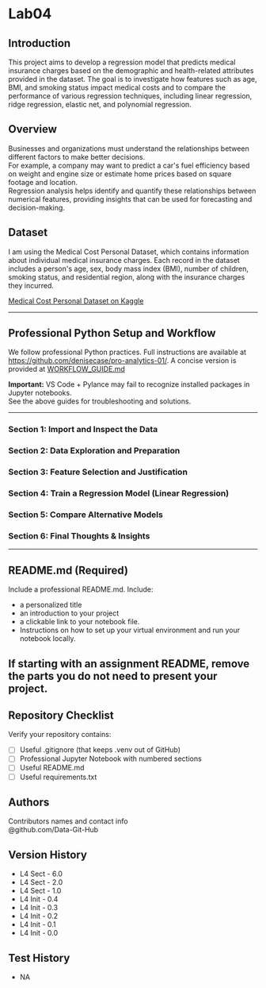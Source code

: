 # Lab04

## Introduction
This project aims to develop a regression model that predicts medical insurance charges based on the demographic and health-related attributes provided in the dataset. The goal is to investigate how features such as age, BMI, and smoking status impact medical costs and to compare the performance of various regression techniques, including linear regression, ridge regression, elastic net, and polynomial regression.  <br>

## Overview
Businesses and organizations must understand the relationships between different factors to make better decisions. <br>
For example, a company may want to predict a car's fuel efficiency based on weight and engine size or estimate home prices based on square footage and location. <br>
Regression analysis helps identify and quantify these relationships between numerical features, providing insights that can be used for forecasting and decision-making. <br>

## Dataset 
I am using the Medical Cost Personal Dataset, which contains information about individual medical insurance charges. Each record in the dataset includes a person's age, sex, body mass index (BMI), number of children, smoking status, and residential region, along with the insurance charges they incurred. <br>

[Medical Cost Personal Dataset on Kaggle](https://www.kaggle.com/datasets/mirichoi0218/insurance) <br>

---

## Professional Python Setup and Workflow
We follow professional Python practices. 
Full instructions are available at <https://github.com/denisecase/pro-analytics-01/>. 
A concise version is provided at [WORKFLOW_GUIDE.md](./docs/WORKFLOW_GUIDE.md)

**Important:** VS Code + Pylance may fail to recognize installed packages in Jupyter notebooks.  
See the above guides for troubleshooting and solutions.  

---

### Section 1: Import and Inspect the Data

### Section 2: Data Exploration and Preparation

### Section 3: Feature Selection and Justification

### Section 4: Train a Regression Model (Linear Regression)

### Section 5: Compare Alternative Models

### Section 6: Final Thoughts & Insights

---

## README.md (Required)

Include a professional README.md. Include:
- a personalized title
- an introduction to your project
- a clickable link to your notebook file.
- Instructions on how to set up your virtual environment and run your notebook locally.
   
If starting with an assignment README, remove the parts you do not need to present your project.
---

## Repository Checklist

Verify your repository contains:

- [ ] Useful .gitignore (that keeps .venv out of GitHub)
- [ ] Professional Jupyter Notebook with numbered sections   
- [ ] Useful README.md
- [ ] Useful requirements.txt

## Authors

Contributors names and contact info <br>
@github.com/Data-Git-Hub <br>

## Version History
- L4 Sect - 6.0 <br>
- L4 Sect - 2.0 <br>
- L4 Sect - 1.0 <br>
- L4 Init - 0.4 <br>
- L4 Init - 0.3 <br>
- L4 Init - 0.2 <br>
- L4 Init - 0.1 <br>
- L4 Init - 0.0 <br>
## Test History  
- NA <br>
